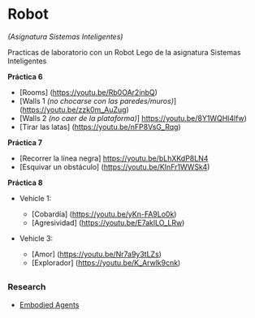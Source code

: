 # Robot
*(Asignatura Sistemas Inteligentes)*

Practicas de laboratorio con un Robot Lego de la asignatura Sistemas Inteligentes 

**Práctica 6**

* [Rooms] (https://youtu.be/Rb0OAr2inbQ)
* [Walls 1 *(no chocarse con las paredes/muros)*] (https://youtu.be/zzk0m_AuZug)
* [Walls 2 *(no caer de la plataforma)*] https://youtu.be/8Y1WQHl4lfw)
* [Tirar las latas] (https://youtu.be/nFP8VsG_Rqg)

**Práctica 7**

* [Recorrer la línea negra] https://youtu.be/bLhXKdP8LN4
* [Esquivar un obstáculo] (https://youtu.be/KInFr1WWSk4)

**Práctica 8**

* Vehicle 1:
	* [Cobardía] (https://youtu.be/yKn-FA9Lo0k)
	* [Agresividad] (https://youtu.be/E7aklLO_LRw)
	
* Vehicle 3:
	* [Amor] (https://youtu.be/Nr7a9y3tLZs)
	* [Explorador] (https://youtu.be/K_Arwlk9cnk)


##

 ### Research
 
 * [Embodied Agents](https://drive.google.com/open?id=1KhXN-0VQ5zsExDOUJyByjwcCx-BzF4NA)
